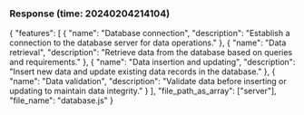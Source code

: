 ### Response (time: 20240204214104)

{
  "features": [
    {
      "name": "Database connection",
      "description": "Establish a connection to the database server for data operations."
    },
    {
      "name": "Data retrieval",
      "description": "Retrieve data from the database based on queries and requirements."
    },
    {
      "name": "Data insertion and updating",
      "description": "Insert new data and update existing data records in the database."
    },
    {
      "name": "Data validation",
      "description": "Validate data before inserting or updating to maintain data integrity."
    }
  ],
  "file_path_as_array": ["server"],
  "file_name": "database.js"
}